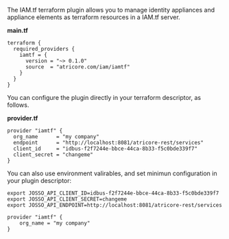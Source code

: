 
The IAM.tf terraform plugin allows you to manage identity appliances and appliance elements as terraform resources in a IAM.tf server.

**main.tf**
```
terraform {
  required_providers {
    iamtf = {
      version = "~> 0.1.0"
      source  = "atricore.com/iam/iamtf"
    }
  }
}

```

You can configure the plugin directly in your terraform descriptor, as follows. 

**provider.tf**

```
provider "iamtf" {
  org_name      = "my company"
  endpoint      = "http://localhost:8081/atricore-rest/services"
  client_id     = "idbus-f2f7244e-bbce-44ca-8b33-f5c0bde339f7"
  client_secret = "changeme"
}
```

You can also use environment valirables, and set minimun configuration in your plugin descriptor:

```
export JOSSO_API_CLIENT_ID=idbus-f2f7244e-bbce-44ca-8b33-f5c0bde339f7
export JOSSO_API_CLIENT_SECRET=changeme
export JOSSO_API_ENDPOINT=http://localhost:8081/atricore-rest/services
```

```
provider "iamtf" {
    org_name = "my company"
}
```
